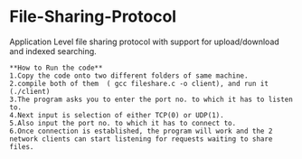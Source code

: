 # File-Sharing-Protocol

Application Level file sharing protocol with support for upload/download and indexed searching.

```
**How to Run the code**
1.Copy the code onto two different folders of same machine.
2.compile both of them  ( gcc fileshare.c -o client), and run it (./client)
3.The program asks you to enter the port no. to which it has to listen to.
4.Next input is selection of either TCP(0) or UDP(1).
5.Also input the port no. to which it has to connect to.
6.Once connection is established, the program will work and the 2 network clients can start listening for requests waiting to share files.
```
